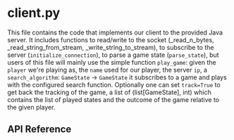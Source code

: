 # client.py

This file contains the code that implements our client to the provided Java server. It includes functions to read/write to the socket (\_read_n_bytes, \_read_string_from_stream, \_write_string_to_stream), to subscribe to the server (`initialize_connection`), to parse a game state (`parse_state`), but users of this file will mainly use the simple function `play_game`: given the `player` we're playing as, the `name` used for our player, the server `ip`, a `search_algorithm`: `GameState` -> `GameState` it subscribes to a game and plays with the configured search function. Optionally one can set `track=True` to get back the tracking of the game, a list of (list\[GameState\], int) which contains the list of played states and the outcome of the game relative to the given player.

## API Reference
